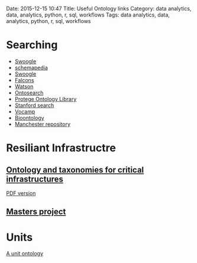 Date: 2015-12-15 10:47
Title: Useful Ontology links
Category: data analytics, data, analytics, python, r, sql, workflows
Tags:  data analytics, data, analytics, python, r, sql, workflows

# Searching

* [Swoogle](http://swoogle.umbc.edu/index.php?option=com_frontpage&service=search&queryType=search_swd_ontology&searchString=Unit&searchStart=1)
* [schemapedia](http://schemapedia.com)
* [Swoogle](http://swoogle.umbc.edu/)
* [Falcons](http://iws.seu.edu.cn/services/falcons/)
* [Watson](http://watson.kmi.open.ac.uk/WatsonWUI/)
* [Ontosearch](http://dipper.csd.abdn.ac.uk/OntoSearch/SearchEngine)
* [Protege Ontology Library](http://protegewiki.stanford.edu/wiki/Protege_Ontology_Library)
* [Stanford search](http://www-ksl-svc.stanford.edu:5915/FRAME-EDITOR/UID-2&sid=ANONYMOUS&user-id=ALIEN (Ontolingua, not OWL or RDFS but a few interesting ontologies in there))
* [Vocamp](http://vocamp.org/wiki/Where_to_find_vocabularies)
* [Bioontology](http://bioportal.bioontology.org/)
* [Manchester repository](http://owl.cs.manchester.ac.uk/repository/)


# Resiliant Infrastructre

## [Ontology and taxonomies for critical infrastructures](https://www.enisa.europa.eu/activities/Resilience-and-CIIP/Incidents-reporting/metrics/ontology)

[PDF version](http://www.enisa.europa.eu/activities/Resilience-and-CIIP/Incidents-reporting/metrics/ontology/resontax-draft)

## [Masters project](http://kauppinen.net/tomi/Desiree_Daniel_Master_Thesis.pdf)

# Units

[A unit ontology](http://www.ebi.ac.uk/ontology-lookup/browse.do?ontName=UO)
